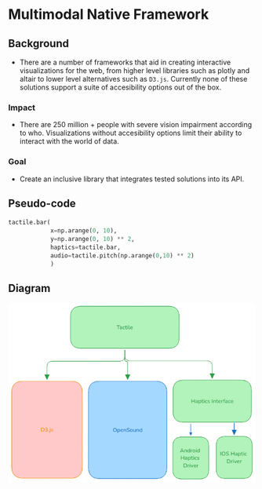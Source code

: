 # Multimodal Native Framework

## Background

- There are a number of frameworks that aid in creating interactive visualizations for the web, from higher level
libraries such as plotly and altair to lower level alternatives such as `D3.js`. Currently none of these solutions support a suite of 
accesibility options out of the box.

### Impact 

- There are 250 million + people with severe vision impairment according to who. Visualizations without accesibility
options limit their ability to interact with the world of data.

### Goal

- Create an inclusive library that integrates tested solutions into its API.

## Pseudo-code

```python
tactile.bar(
            x=np.arange(0, 10),
            y=np.arange(0, 10) ** 2,
            haptics=tactile.bar,
            audio=tactile.pitch(np.arange(0,10) ** 2)
            )
```

## Diagram

![Diagram](./diagram1.png)

